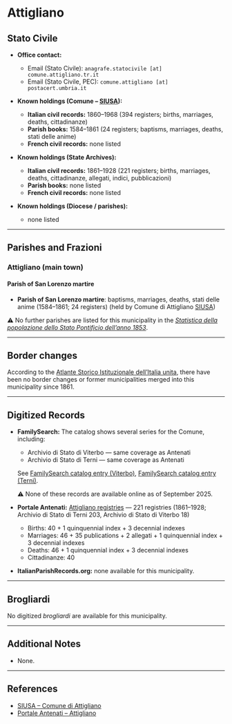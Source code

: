# Attigliano

## Stato Civile

* **Office contact:**

  * Email (Stato Civile): `anagrafe.statocivile [at] comune.attigliano.tr.it`
  * Email (Stato Civile, PEC): `comune.attigliano [at] postacert.umbria.it`

* **Known holdings (Comune – [SIUSA](https://siusa-archivi.cultura.gov.it/cgi-bin/siusa/pagina.pl?TipoPag=comparc&Chiave=256574)):**

  * **Italian civil records:** 1860–1968 (394 registers; births, marriages, deaths, cittadinanze)
  * **Parish books:** 1584–1861 (24 registers; baptisms, marriages, deaths, stati delle anime)
  * **French civil records:** none listed

* **Known holdings (State Archives):**

  * **Italian civil records:** 1861–1928 (221 registers; births, marriages, deaths, cittadinanze, allegati, indici, pubblicazioni)
  * **Parish books:** none listed
  * **French civil records:** none listed

* **Known holdings (Diocese / parishes):**

  * none listed

---

## Parishes and Frazioni

### Attigliano (main town)

#### Parish of San Lorenzo martire

* **Parish of San Lorenzo martire**: baptisms, marriages, deaths, stati delle anime (1584–1861; 24 registers) (held by Comune di Attigliano [SIUSA](https://siusa-archivi.cultura.gov.it/cgi-bin/siusa/pagina.pl?TipoPag=comparc&Chiave=256574))

⚠️ No further parishes are listed for this municipality in the *[Statistica della popolazione dello Stato Pontificio dell’anno 1853](https://www.google.it/books/edition/Statistics_della_popolazione_dello_Stato/v6dCAQAAMAAJ)*.

---

## Border changes

According to the [Atlante Storico Istituzionale dell’Italia unita](http://dati.san.beniculturali.it/asi/local/), there have been no border changes or former municipalities merged into this municipality since 1861.

---

## Digitized Records

* **FamilySearch:** The catalog shows several series for the Comune, including:

  * Archivio di Stato di Viterbo — same coverage as Antenati
  * Archivio di Stato di Terni — same coverage as Antenati

  See [FamilySearch catalog entry (Viterbo)](https://www.familysearch.org/en/search/catalog/2091448), [FamilySearch catalog entry (Terni)](https://www.familysearch.org/en/search/catalog/778931).

  ⚠️ None of these records are available online as of September 2025.

* **Portale Antenati:** [Attigliano registries](https://antenati.cultura.gov.it/search-registry/?localita=attigliano) — 221 registries (1861–1928; Archivio di Stato di Terni 203, Archivio di Stato di Viterbo 18)

  * Births: 40 + 1 quinquennial index + 3 decennial indexes
  * Marriages: 46 + 35 publications + 2 allegati + 1 quinquennial index + 3 decennial indexes
  * Deaths: 46 + 1 quinquennial index + 3 decennial indexes
  * Cittadinanze: 40

* **ItalianParishRecords.org:** none available for this municipality.

---

## Brogliardi

No digitized *brogliardi* are available for this municipality.

---

## Additional Notes

* None.

---

## References

* [SIUSA – Comune di Attigliano](https://siusa-archivi.cultura.gov.it/cgi-bin/siusa/pagina.pl?TipoPag=comparc&Chiave=256574)
* [Portale Antenati – Attigliano](https://antenati.cultura.gov.it/search-registry/?localita=attigliano)
